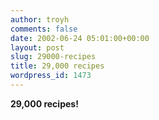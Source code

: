 ```yaml
---
author: troyh
comments: false
date: 2002-06-24 05:01:00+00:00
layout: post
slug: 29000-recipes
title: 29,000 recipes
wordpress_id: 1473
---
```


**29,000 recipes!**
